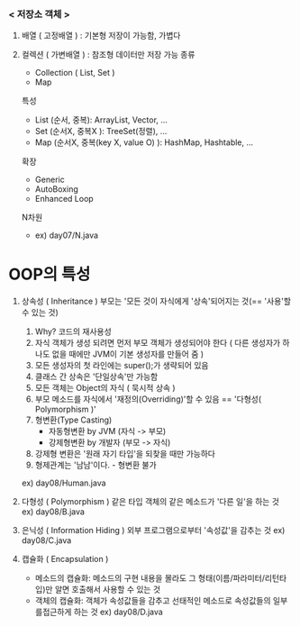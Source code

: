 ### < 저장소 객체 >
1) 배열 ( 고정배열 ) : 기본형 저장이 가능함, 가볍다
  
2) 컬렉션 ( 가변배열 ) : 참조형 데이터만 저장 가능
	종류
	- Collection ( List, Set )
	- Map
	  
	특성
	- List (순서, 중복): ArrayList, Vector, ...
	- Set (순서X, 중복X ): TreeSet(정렬), ...
	- Map (순서X, 중복(key X, value O) ): HashMap, Hashtable, ...
	  
	확장
	- Generic
	- AutoBoxing
	- Enhanced Loop
	  
	N차원
	- ex) day07/N.java



# OOP의 특성
1) 상속성 ( Inheritance )
	부모는 '모든 것이 자식에게 '상속'되어지는 것(== '사용'할 수 있는 것)
	1) Why? 코드의 재사용성
	2) 자식 객체가 생성 되려면 먼저 부모 객체가 생성되어야 한다
		( 다른 생성자가 하나도 없을 때에만 JVM이 기본 생성자를 만들어 줌 )
	3) 모든 생성자의 첫 라인에는 super();가 생략되어 있음
	4) 클래스 간 상속은 '단일상속'만 가능함
	5) 모든 객체는 Object의 자식 ( 묵시적 상속 )
	6) 부모 메소드를 자식에서 '재정의(Overriding)'할 수 있음 == '다형성( Polymorphism )'
	7) 형변환(Type Casting)
		- 자동형변환 by JVM (자식 -> 부모)
		- 강제형변환 by 개발자 (부모 -> 자식)
	8) 강제형 변환은 '원래 자기 타입'을 되찾을 때만 가능하다
	9) 형제관계는 '남남'이다. - 형변환 불가
		
	ex) day08/Human.java
	
2) 다형성 ( Polymorphism )
	같은 타입 객체의 같은 메소드가 '다른 일'을 하는 것
	ex) day08/B.java
	
3) 은닉성 ( Information Hiding )
	외부 프로그램으로부터 '속성값'을 감추는 것
	ex) day08/C.java
1) 캡슐화 ( Encapsulation  )
	- 메소드의 캡슐화: 메소드의 구현 내용을 몰라도 그 형태(이름/파라미터/리턴타입)만 알면 호출해서 사용할 수 있는 것
	- 객체의 캡슐화: 객체가 속성값들을 감추고 선태적인 메소드로 속성값들의 일부를접근하게 하는 것
	  ex) day08/D.java